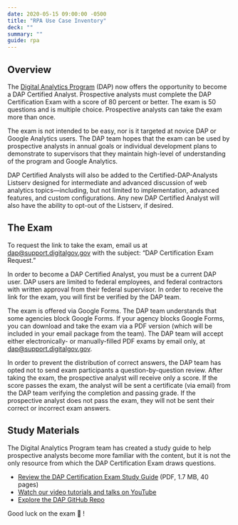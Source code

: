 ```yaml
---
date: 2020-05-15 09:00:00 -0500
title: "RPA Use Case Inventory"
deck: ""
summary: ""
guide: rpa
---
```


## Overview

The [Digital Analytics Program](https://digital.gov/services/dap/) (DAP) now offers the opportunity to become a DAP Certified Analyst. Prospective analysts must complete the DAP Certification Exam with a score of 80 percent or better. The exam is 50 questions and is multiple choice. Prospective analysts can take the exam more than once. 

The exam is not intended to be easy, nor is it targeted at novice DAP or Google Analytics users. The DAP team hopes that the exam can be used by prospective analysts in annual goals or individual development plans to demonstrate to supervisors that they maintain high-level of understanding of the program and Google Analytics. 

DAP Certified Analysts will also be added to the Certified-DAP-Analysts Listserv designed for intermediate and advanced discussion of web analytics topics—including, but not limited to implementation, advanced features, and custom configurations. Any new DAP Certified Analyst will also have the ability to opt-out of the Listserv, if desired. 

## The Exam

To request the link to take the exam, email us at [dap@support.digitalgov.gov](http://dap@support.digitalgov.gov?subject=DAP%20Certification%20Exam%20Request) with the subject: “DAP Certification Exam Request.” 

In order to become a DAP Certified Analyst, you must be a current DAP user. DAP users are limited to federal employees, and federal contractors with written approval from their federal supervisor. In order to receive the link for the exam, you will first be verified by the DAP team.

The exam is offered via Google Forms. The DAP team understands that some agencies block Google Forms. If your agency blocks Google Forms, you can download and take the exam via a PDF version (which will be included in your email package from the team). The DAP team will accept either electronically- or manually-filled PDF exams by email only, at [dap@support.digitalgov.gov](mailto:dap@support.digitalgov.gov). 

In order to prevent the distribution of correct answers, the DAP team has opted not to send exam participants a question-by-question review. After taking the exam, the prospective analyst will receive only a score. If the score passes the exam, the analyst will be sent a certificate (via email) from the DAP team verifying the completion and passing grade. If the prospective analyst does not pass the exam, they will not be sent their correct or incorrect exam answers. 

## Study Materials

The Digital Analytics Program team has created a study guide to help prospective analysts become more familiar with the content, but it is not the only resource from which the DAP Certification Exam draws questions.

- [Review the DAP Certification Exam Study Guide](https://github.com/digital-analytics-program/gov-wide-code/blob/master/documentation/Certified_Analyst_Study_Guide.pdf) (PDF, 1.7 MB, 40 pages) 
- [Watch our video tutorials and talks on YouTube](https://www.youtube.com/playlist?list=PLd9b-GuOJ3nFwlyvLFUtmDpYFKezhot8P) 
- [Explore the DAP GitHub Repo](https://github.com/digital-analytics-program/gov-wide-code) 

Good luck on the exam :tada: !
